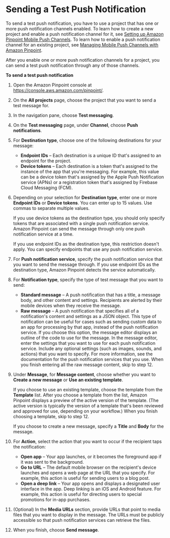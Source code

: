 # Sending a Test Push Notification<a name="messages-mobile"></a>

To send a test push notification, you have to use a project that has one or more push notification channels enabled\. To learn how to create a new project and enable a push notification channel for it, see [Setting up Amazon Pinpoint Mobile Push Channels](channels-mobile-setup.md)\. To learn how to enable a push notification channel for an existing project, see [Managing Mobile Push Channels with Amazon Pinpoint](channels-mobile-manage.md)\.

After you enable one or more push notification channels for a project, you can send a test push notification through any of those channels\.

**To send a test push notification**

1. Open the Amazon Pinpoint console at [https://console\.aws\.amazon\.com/pinpoint/](https://console.aws.amazon.com/pinpoint/)\.

1. On the **All projects** page, choose the project that you want to send a test message for\.

1. In the navigation pane, choose **Test messaging**\.

1. On the **Test messaging** page, under **Channel**, choose **Push notifications**\.

1. For **Destination type**, choose one of the following destinations for your message:
   + **Endpoint IDs** – Each destination is a unique ID that's assigned to an endpoint for the project\.
   + **Device tokens** – Each destination is a token that's assigned to the instance of the app that you're messaging\. For example, this value can be a device token that's assigned by the Apple Push Notification service \(APNs\) or a registration token that's assigned by Firebase Cloud Messaging \(FCM\)\.

1. Depending on your selection for **Destination type**, enter one or more **Endpoint IDs** or **Device tokens**\. You can enter up to 15 values\. Use commas to separate multiple values\.

   If you use device tokens as the destination type, you should only specify tokens that are associated with a single push notification service\. Amazon Pinpoint can send the message through only one push notification service at a time\.

   If you use endpoint IDs as the destination type, this restriction doesn't apply\. You can specify endpoints that use any push notification service\.

1. For **Push notification service**, specify the push notification service that you want to send the message through\. If you use endpoint IDs as the destination type, Amazon Pinpoint detects the service automatically\.

1. For **Notification type**, specify the type of test message that you want to send:
   + **Standard message** – A push notification that has a title, a message body, and other content and settings\. Recipients are alerted by their mobile devices when they receive the message\.
   + **Raw message** – A push notification that specifies all of a notification's content and settings as a JSON object\. This type of notification can be useful for cases such as sending custom data to an app for processing by that app, instead of the push notification service\. If you choose this option, the message editor displays an outline of the code to use for the message\. In the message editor, enter the settings that you want to use for each push notification service\. Include any optional settings \(such as images, sounds, and actions\) that you want to specify\. For more information, see the documentation for the push notification services that you use\. When you finish entering all the raw message content, skip to step 12\.

1. Under **Message**, for **Message content**, choose whether you want to **Create a new message** or **Use an existing template**\. 

   If you choose to use an existing template, choose the template from the **Template** list\. After you choose a template from the list, Amazon Pinpoint displays a preview of the active version of the template\. \(The active version is typically the version of a template that's been reviewed and approved for use, depending on your workflow\.\) When you finish choosing a template, skip to step 12\.

   If you choose to create a new message, specify a **Title** and **Body** for the message\.

1. For **Action**, select the action that you want to occur if the recipient taps the notification:
   + **Open app** – Your app launches, or it becomes the foreground app if it was sent to the background\.
   + **Go to URL** – The default mobile browser on the recipient's device launches and opens a web page at the URL that you specify\. For example, this action is useful for sending users to a blog post\.
   + **Open a deep link** – Your app opens and displays a designated user interface in the app\. Deep linking is an iOS and Android feature\. For example, this action is useful for directing users to special promotions for in\-app purchases\.

1. \(Optional\) In the **Media URLs** section, provide URLs that point to media files that you want to display in the message\. The URLs must be publicly accessible so that push notification services can retrieve the files\.

1. When you finish, choose **Send message**\.